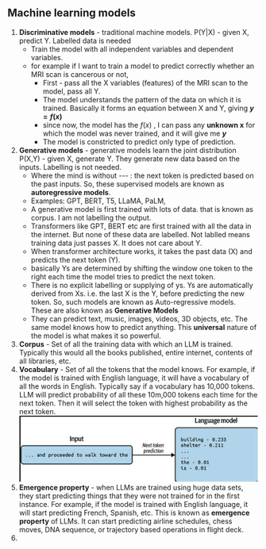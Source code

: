 ## Machine learning models 
1. **Discriminative models** - traditional machine models. P(Y|X) - given X, predict Y. Labelled data is needed
    - Train the model with all independent variables and dependent variables. 
    - for example if I want to train a model to predict correctly whether an MRI scan is cancerous or not, 
      - First - pass all the X variables (features) of the MRI scan to the model, pass all Y. 
      - The model understands the pattern of the data on which it is trained. Basically it forms an equation between X and Y, giving **$y=f(x)$**
      - since now, the model has the $f(x)$ , I can pass any **unknown x** for which the model was never trained, and it will give me **$y$**
      - The model is constricted to predict only type of prediction. 
2. **Generative models** - generative models learn the joint distribution P(X,Y) - given X, generate Y. They generate new data based on the inputs. Labelling is not needed. 
   - Where the mind is without --- : the next token is predicted based on the past inputs. So, these supervised models are known as **autoregressive models**.
   - Examples: GPT, BERT, T5, LLaMA, PaLM,
   - A generative model is first trained with lots of data. that is known as corpus. I am not labelling the output. 
   - Transformers like GPT, BERT etc are first trained with all the data in the internet. But none of these data are labelled. Not lablled means training data just passes X. It does not care about Y. 
   - When transformer architecture works, it takes the past data (X) and predicts the next token (Y).
   - basically Ys are determined by shifting the window one token to the right each time the model tries to predict the next token. 
   - There is no explicit labelling or supplying of ys. Ys are automatically derived from Xs. i.e. the last X is the Y, before predicting the new token. So, such models are known as Auto-regressive models. These are also known as **Generative Models**
   - They can predict text, music, images, videos, 3D objects, etc. The same model knows how to predict anything. This **universal** nature of the model is what makes it so powerful.
3. **Corpus** - Set of all the training data with which an LLM is trained. Typically this would all the books published, entire internet, contents of all libraries, etc. 
4. **Vocabulary** - Set of all the tokens that the model knows. For example, if the model is trained with English language, it will have a vocabulary of all the words in English. Typically say if a vocabulary has 10,000 tokens. LLM will predict probability of all these 10m,000 tokens each time for the next token. Then it will select the token with highest probability as the next token.
![](/assets/books/building-llm-apps/predicting-nxt-token.png)
5. **Emergence property** - when LLMs are trained using huge data sets, they start predicting things that they were not trained for in the first instance. For example, if the model is trained with English language, it will start predicting French, Spanish, etc. This is known as **emergence property** of LLMs. It can start predicting airline schedules, chess moves, DNA sequence, or trajectory based operations in flight deck. 
6. 